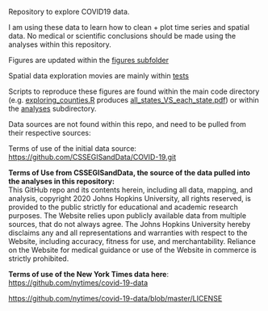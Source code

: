 Repository to explore COVID19 data. 

I am using these data to learn how to clean + plot time series and spatial data. No medical or scientific conclusions should be made using the analyses within this repository. 

Figures are updated within the [figures subfolder](https://github.com/vcannataro/COVID19_data_explore/tree/master/output_data/figures)

Spatial data exploration movies are mainly within [tests](https://github.com/vcannataro/COVID19_data_explore/tree/master/output_data/figures/tests)

Scripts to reproduce these figures are found within the main code directory (e.g. [exploring_counties.R](https://github.com/vcannataro/COVID19_data_explore/blob/master/exploring_counties.R) produces [all_states_VS_each_state.pdf](https://github.com/vcannataro/COVID19_data_explore/blob/master/output_data/figures/all_states_VS_each_state.pdf)) or within the [analyses](https://github.com/vcannataro/COVID19_data_explore/tree/master/analyses) subdirectory. 

Data sources are not found within this repo, and need to be pulled from their respective sources:

Terms of use of the initial data source: 
https://github.com/CSSEGISandData/COVID-19.git

<b>Terms of Use from CSSEGISandData, the source of the data pulled into the 
analyses in this repository:</b><br> This GitHub repo and its contents herein, including all data, mapping, and analysis, copyright 2020 Johns Hopkins University, all rights reserved, is provided to the public strictly for educational and academic research purposes.  The Website relies upon publicly available data from multiple sources, that do not always agree. The Johns Hopkins University hereby disclaims any and all representations and warranties with respect to the Website, including accuracy, fitness for use, and merchantability.  Reliance on the Website for medical guidance or use of the Website in commerce is strictly prohibited.

**Terms of use of the New York Times data here**: https://github.com/nytimes/covid-19-data

https://github.com/nytimes/covid-19-data/blob/master/LICENSE 
